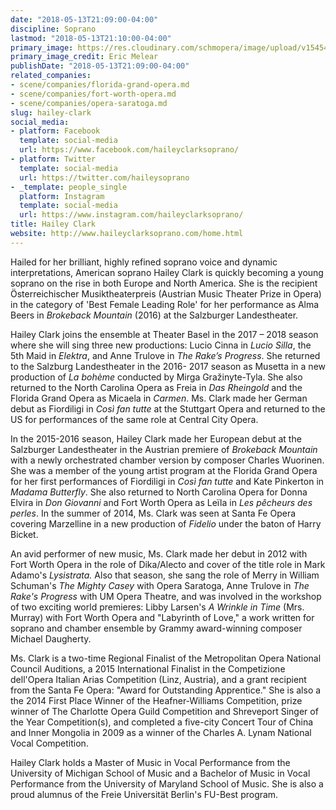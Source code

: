 ```yaml
---
date: "2018-05-13T21:09:00-04:00"
discipline: Soprano
lastmod: "2018-05-13T21:10:00-04:00"
primary_image: https://res.cloudinary.com/schmopera/image/upload/v1545409169/media/webhook-uploads/1526260107172/HaileyClark7.jpg.jpg
primary_image_credit: Eric Melear
publishDate: "2018-05-13T21:09:00-04:00"
related_companies:
- scene/companies/florida-grand-opera.md
- scene/companies/fort-worth-opera.md
- scene/companies/opera-saratoga.md
slug: hailey-clark
social_media:
- platform: Facebook
  template: social-media
  url: https://www.facebook.com/haileyclarksoprano/
- platform: Twitter
  template: social-media
  url: https://twitter.com/haileysoprano
- _template: people_single
  platform: Instagram
  template: social-media
  url: https://www.instagram.com/haileyclarksoprano/
title: Hailey Clark
website: http://www.haileyclarksoprano.com/home.html
---
```


Hailed for her brilliant, highly refined soprano voice and dynamic interpretations, American soprano Hailey Clark is quickly becoming a young soprano on the rise in both Europe and North America. She is the recipient Österreichischer Musiktheaterpreis (Austrian Music Theater Prize in Opera) in the category of 'Best Female Leading Role' for her performance as Alma Beers in *Brokeback Mountain* (2016) at the Salzburger Landestheater.

Hailey Clark joins the ensemble at Theater Basel in the 2017 – 2018 season where she will sing three new productions: Lucio Cinna in *Lucio Silla*, the 5th Maid in *Elektra*, and Anne Trulove in *The Rake’s Progress*. She returned to the Salzburg Landestheater in the 2016- 2017 season as Musetta in a new production of *La bohème* conducted by Mirga Gražinyte-Tyla. She also returned to the North Carolina Opera as Freia in *Das Rheingold* and the Florida Grand Opera as Micaela in *Carmen*. Ms. Clark made her German debut as Fiordiligi in *Così fan tutte* at the Stuttgart Opera and returned to the US for performances of the same role at Central City Opera. 

In the 2015-2016 season, Hailey Clark made her European debut at the Salzburger Landestheater in the Austrian premiere of *Brokeback Mountain* with a newly orchestrated chamber version by composer Charles Wuorinen. She was a member of the young artist program at the Florida Grand Opera for her first performances of Fiordiligi in *Così fan tutte* and Kate Pinkerton in *Madama Butterfly*. She also returned to North Carolina Opera for Donna Elvira in *Don Giovanni* and Fort Worth Opera as Leïla in *Les pêcheurs des perles*. In the summer of 2014, Ms. Clark was seen at Santa Fe Opera covering Marzelline in a new production of *Fidelio* under the baton of Harry Bicket. 

An avid performer of new music, Ms. Clark made her debut in 2012 with Fort Worth Opera in the role of Dika/Alecto and cover of the title role in Mark Adamo's *Lysistrata.* Also that season, she sang the role of Merry in William Schuman's *The Mighty Casey* with Opera Saratoga, Anne Trulove in *The Rake's Progress* with UM Opera Theatre, and was involved in the workshop of two exciting world premieres: Libby Larsen's *A Wrinkle in Time* (Mrs. Murray) with Fort Worth Opera and "Labyrinth of Love," a work written for soprano and chamber ensemble by Grammy award-winning composer Michael Daugherty. 

Ms. Clark is a two-time Regional Finalist of the Metropolitan Opera National Council Auditions, a 2015 International Finalist in the Competizione dell'Opera Italian Arias Competition (Linz, Austria), and a grant recipient from the Santa Fe Opera: "Award for Outstanding Apprentice." She is also a the 2014 First Place Winner of the Heafner-Williams Competition, prize winner of The Charlotte Opera Guild Competition and Shreveport Singer of the Year Competition(s), and completed a five-city Concert Tour of China and Inner Mongolia in 2009 as a winner of the Charles A. Lynam National Vocal Competition.

Hailey Clark holds a Master of Music in Vocal Performance from the University of Michigan School of Music and a Bachelor of Music in Vocal Performance from the University of Maryland School of Music. She is also a proud alumnus of the Freie Universität Berlin's FU-Best program.
